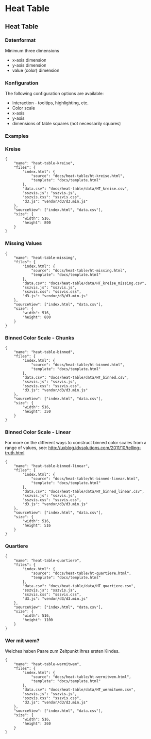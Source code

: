 # Heat Table

## Heat Table

### Datenformat

Minimum three dimensions
* x-axis dimension
* y-axis dimension
* value (color) dimension

### Konfiguration

The following configuration options are available:
* Interaction - tooltips, highlighting, etc.
* Color scale
* x-axis
* y-axis
* dimensions of table squares (not necessarily squares)

### Examples

### Kreise

```project
{
    "name": "heat-table-kreise",
    "files": {
        "index.html": {
            "source": "docs/heat-table/ht-kreise.html",
            "template": "docs/template.html"
        },
        "data.csv": "docs/heat-table/data/HT_kreise.csv",
        "sszvis.js": "sszvis.js",
        "sszvis.css": "sszvis.css",
        "d3.js": "vendor/d3/d3.min.js"
    },
    "sourceView": ["index.html", "data.csv"],
    "size": {
        "width": 516,
        "height": 800
    }
}
```

### Missing Values

```project
{
    "name": "heat-table-missing",
    "files": {
        "index.html": {
            "source": "docs/heat-table/ht-missing.html",
            "template": "docs/template.html"
        },
        "data.csv": "docs/heat-table/data/HT_kreise_missing.csv",
        "sszvis.js": "sszvis.js",
        "sszvis.css": "sszvis.css",
        "d3.js": "vendor/d3/d3.min.js"
    },
    "sourceView": ["index.html", "data.csv"],
    "size": {
        "width": 516,
        "height": 800
    }
}
```

### Binned Color Scale - Chunks

```project
{
    "name": "heat-table-binned",
    "files": {
        "index.html": {
            "source": "docs/heat-table/ht-binned.html",
            "template": "docs/template.html"
        },
        "data.csv": "docs/heat-table/data/HT_binned.csv",
        "sszvis.js": "sszvis.js",
        "sszvis.css": "sszvis.css",
        "d3.js": "vendor/d3/d3.min.js"
    },
    "sourceView": ["index.html", "data.csv"],
    "size": {
        "width": 516,
        "height": 350
    }
}
```

### Binned Color Scale - Linear

For more on the different ways to construct binned color scales from a range of values, see: http://uxblog.idvsolutions.com/2011/10/telling-truth.html

```project
{
    "name": "heat-table-binned-linear",
    "files": {
        "index.html": {
            "source": "docs/heat-table/ht-binned-linear.html",
            "template": "docs/template.html"
        },
        "data.csv": "docs/heat-table/data/HT_binned_linear.csv",
        "sszvis.js": "sszvis.js",
        "sszvis.css": "sszvis.css",
        "d3.js": "vendor/d3/d3.min.js"
    },
    "sourceView": ["index.html", "data.csv"],
    "size": {
        "width": 516,
        "height": 516
    }
}
```

### Quartiere

```project
{
    "name": "heat-table-quartiere",
    "files": {
        "index.html": {
            "source": "docs/heat-table/ht-quartiere.html",
            "template": "docs/template.html"
        },
        "data.csv": "docs/heat-table/data/HT_quartiere.csv",
        "sszvis.js": "sszvis.js",
        "sszvis.css": "sszvis.css",
        "d3.js": "vendor/d3/d3.min.js"
    },
    "sourceView": ["index.html", "data.csv"],
    "size": {
        "width": 516,
        "height": 1100
    }
}
```

### Wer mit wem?

Welches haben Paare zum Zeitpunkt ihres ersten Kindes.

```project
{
    "name": "heat-table-wermitwem",
    "files": {
        "index.html": {
            "source": "docs/heat-table/ht-wermitwem.html",
            "template": "docs/template.html"
        },
        "data.csv": "docs/heat-table/data/HT_wermitwem.csv",
        "sszvis.js": "sszvis.js",
        "sszvis.css": "sszvis.css",
        "d3.js": "vendor/d3/d3.min.js"
    },
    "sourceView": ["index.html", "data.csv"],
    "size": {
        "width": 516,
        "height": 360
    }
}
```
